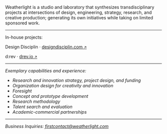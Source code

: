 Weatherlight is a studio and laboratory that synthesizes transdisciplinary projects at intersections of design, engineering, strategy, research, and creative production; generating its own initiatives while taking on limited sponsored work.

---

In-house projects:

Design Disciplin &#8231; <a href="https://www.designdisciplin.com" target="_blank">designdisciplin.com <small>&#x2197;&#xfe0e;</small></a>


d:rev &#8231; <a href="https://www.drev.io" target="_blank">drev.io <small>&#x2197;&#xfe0e;</small></a>

---

*Exemplary capabilities and experience:*

- *Research and innovation strategy, project design, and funding*
- *Organization design for creativity and innovation*
- *Foresight*
- *Concept and prototype development*
- *Research methodology*
- *Talent search and evaluation*
- *Academic-commercial partnerships* 

---

*Business Inquiries: [firstcontact@weatherlight.com](mailto:firstcontact@weatherlight.com)*
